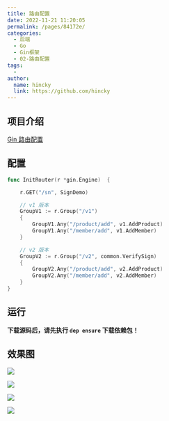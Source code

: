 ```yaml
---
title: 路由配置
date: 2022-11-21 11:20:05
permalink: /pages/84172e/
categories:
  - 后端
  - Go
  - Gin框架
  - 02-路由配置
tags:
  - 
author: 
  name: hincky
  link: https://github.com/hincky
---
```

## 项目介绍

[Gin 路由配置](https://github.com/xinliangnote/Go/blob/master/01-Gin框架/02-路由配置.md)

## 配置

```go
func InitRouter(r *gin.Engine)  {

	r.GET("/sn", SignDemo)

	// v1 版本
	GroupV1 := r.Group("/v1")
	{
		GroupV1.Any("/product/add", v1.AddProduct)
		GroupV1.Any("/member/add", v1.AddMember)
	}

	// v2 版本
	GroupV2 := r.Group("/v2", common.VerifySign)
	{
		GroupV2.Any("/product/add", v2.AddProduct)
		GroupV2.Any("/member/add", v2.AddMember)
	}
}
```

## 运行

**下载源码后，请先执行 `dep ensure` 下载依赖包！**

## 效果图

![](https://github.com/xinliangnote/Go/blob/master/01-Gin框架/images/02-路由配置/2_go_1.png)

![](https://github.com/xinliangnote/Go/blob/master/01-Gin框架/images/02-路由配置/2_go_2.png)

![](https://github.com/xinliangnote/Go/blob/master/01-Gin框架/images/02-路由配置/2_go_3.png)

![](https://github.com/xinliangnote/Go/blob/master/01-Gin框架/images/02-路由配置/2_go_4.png)
